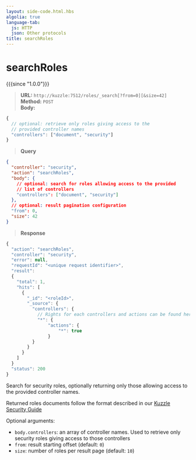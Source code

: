 ```yaml
---
layout: side-code.html.hbs
algolia: true
language-tab:
  js: HTTP
  json: Other protocols
title: searchRoles
---
```



# searchRoles

{{{since "1.0.0"}}}


<blockquote class="js">
<p>
<b>URL:</b> <code>http://kuzzle:7512/roles/_search[?from=0][&size=42]</code>  
<br><b>Method:</b> <code>POST</code>  
<br><b>Body:</b>
</p>
</blockquote>


```js
{
  // optional: retrieve only roles giving access to the
  // provided controller names
  "controllers": ["document", "security"]
}
```

<blockquote class="json">
<p>
<b>Query</b>
</p>
</blockquote>

```json
{
  "controller": "security",
  "action": "searchRoles",
  "body": {
    // optional: search for roles allowing access to the provided
    // list of controllers
    "controllers": ["document", "security"]
  },
  // optional: result pagination configuration
  "from": 0,
  "size": 42
}
```

>**Response**

```javascript
{
  "action": "searchRoles",
  "controller": "security",
  "error": null,
  "requestId": "<unique request identifier>",
  "result": 
  {
    "total": 1,
    "hits": [
      {
        "_id": "<roleId>",
        "_source": {
          "controllers": {
            // Rights for each controllers and actions can be found here
            "*": {
                "actions": {
                    "*": true
                }
          }
        }
      }
    ]
  }
  "status": 200
}
```

Search for security roles, optionally returning only those allowing access to the provided controller names.

Returned roles documents follow the format described in our [Kuzzle Security Guide](https://docs.kuzzle.io/guide/essentials/security/#defining-roles)

Optional arguments:
* `body.controllers`: an array of controller names. Used to retrieve only security roles giving access to those controllers
* `from`: result starting offset (default: `0`)
* `size`: number of roles per result page (default: `10`)
